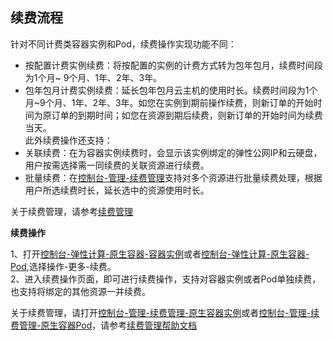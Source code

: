
## 续费流程

针对不同计费类容器实例和Pod，续费操作实现功能不同：
- 按配置计费实例续费：将按配置的实例的计费方式转为包年包月，续费时间段为1个月~ 9个月、1年、2年、3年。  
- 包年包月计费实例续费：延长包年包月云主机的使用时长。续费时间段为1个月~9个月、1年、2年、3年。如您在实例到期前操作续费，则新订单的开始时间为原订单的到期时间；如您在资源到期后续费，则新订单的开始时间为续费当天。  
此外续费操作还支持：
- 关联续费：在为容器实例续费时，会显示该实例绑定的弹性公网IP和云硬盘，用户按需选择需一同续费的关联资源进行续费。
- 批量续费：在[控制台-管理-续费管理](https://renewal-console.jdcloud.com/renew/nativecontainer)支持对多个资源进行批量续费处理，根据用户所选续费时长，延长选中的资源使用时长。  

关于续费管理，请参考[续费管理](https://docs.jdcloud.com/cn/online-buying/renew-management)  

**续费操作**

1、打开[控制台-弹性计算-原生容器-容器实例](https://cns-console.jdcloud.com/host/container/list)或者[控制台-弹性计算-原生容器-Pod](https://cns-console.jdcloud.com/host/pod/list),选择操作-更多-续费。  
2、进入续费操作页面，即可进行续费操作，支持对容器实例或者Pod单独续费，也支持将绑定的其他资源一并续费。  

关于续费管理，请打开[控制台-管理-续费管理-原生容器实例](https://renewal-console.jdcloud.com/renew/nativecontainer)或者[控制台-管理-续费管理-原生容器Pod](https://renewal-console.jdcloud.com/renew/pod)，请参考[续费管理帮助文档](https://docs.jdcloud.com/cn/online-buying/renew-management)  
